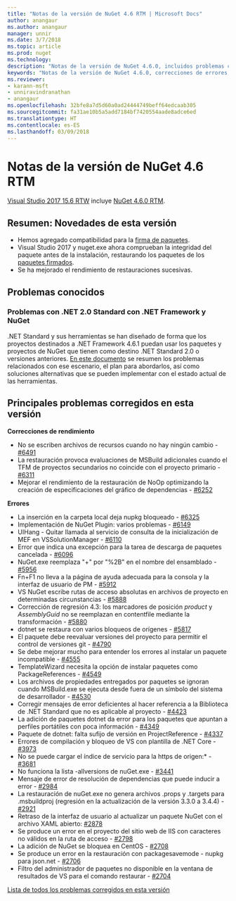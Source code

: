 ```yaml
---
title: "Notas de la versión de NuGet 4.6 RTM | Microsoft Docs"
author: anangaur
ms.author: anangaur
manager: unnir
ms.date: 3/7/2018
ms.topic: article
ms.prod: nuget
ms.technology: 
description: "Notas de la versión de NuGet 4.6.0, incluidos problemas conocidos, correcciones de errores, características agregadas y DCR."
keywords: "Notas de la versión de NuGet 4.6.0, correcciones de errores, problemas conocidos, características agregadas y DCR."
ms.reviewer:
- karann-msft
- unniravindranathan
- anangaur
ms.openlocfilehash: 32bfe8a7d5d60a0ad24444749beff64edcaab305
ms.sourcegitcommit: fa31ae10b5a5add7184bf7420554aade8adce6ed
ms.translationtype: HT
ms.contentlocale: es-ES
ms.lasthandoff: 03/09/2018
---
```

# <a name="nuget-46-rtm-release-notes"></a>Notas de la versión de NuGet 4.6 RTM

[Visual Studio 2017 15.6 RTW](https://www.visualstudio.com/news/releasenotes/vs2017-relnotes) incluye [NuGet 4.6.0 RTM](https://dist.nuget.org/win-x86-commandline/v4.6.0/nuget.exe).

## <a name="summary-whats-new-in-this-release"></a>Resumen: Novedades de esta versión
* Hemos agregado compatibilidad para la [firma de paquetes](https://docs.microsoft.com/en-us/nuget/create-packages/sign-a-package).  
* Visual Studio 2017 y nuget.exe ahora comprueban la integridad del paquete antes de la instalación, restaurando los paquetes de los [paquetes firmados](https://docs.microsoft.com/en-us/nuget/reference/signed-packages-reference).
* Se ha mejorado el rendimiento de restauraciones sucesivas.

## <a name="known-issues"></a>Problemas conocidos
### <a name="issues-with-net-standard-20-with-net-framework--nuget"></a>Problemas con .NET 2.0 Standard con .NET Framework y NuGet 

.NET Standard y sus herramientas se han diseñado de forma que los proyectos destinados a .NET Framework 4.6.1 puedan usar los paquetes y proyectos de NuGet que tienen como destino .NET Standard 2.0 o versiones anteriores. [En este documento](https://github.com/dotnet/standard/issues/481) se resumen los problemas relacionados con ese escenario, el plan para abordarlos, así como soluciones alternativas que se pueden implementar con el estado actual de las herramientas.

## <a name="top-issues-fixed-in-this-release"></a>Principales problemas corregidos en esta versión

**Correcciones de rendimiento**
* No se escriben archivos de recursos cuando no hay ningún cambio - [#6491](https://github.com/NuGet/Home/issues/6491)
* La restauración provoca evaluaciones de MSBuild adicionales cuando el TFM de proyectos secundarios no coincide con el proyecto primario - [#6311](https://github.com/NuGet/Home/issues/6311)
* Mejorar el rendimiento de la restauración de NoOp optimizando la creación de especificaciones del gráfico de dependencias - [#6252](https://github.com/NuGet/Home/issues/6252)

**Errores**
* La inserción en la carpeta local deja nupkg bloqueado - [#6325](https://github.com/NuGet/Home/issues/6325)
* Implementación de NuGet Plugin: varios problemas - [#6149](https://github.com/NuGet/Home/issues/6149)
* UIHang - Quitar llamada al servicio de consulta de la inicialización de MEF en VSSolutionManager - [#6110](https://github.com/NuGet/Home/issues/6110)
* Error que indica una excepción para la tarea de descarga de paquetes cancelada - [#6096](https://github.com/NuGet/Home/issues/6096)
* NuGet.exe reemplaza "+" por "%2B" en el nombre del ensamblado - [#5956](https://github.com/NuGet/Home/issues/5956)
* Fn+F1 no lleva a la página de ayuda adecuada para la consola y la interfaz de usuario de PM - [#5912](https://github.com/NuGet/Home/issues/5912)
* VS NuGet escribe rutas de acceso absolutas en archivos de proyecto en determinadas circunstancias - [#5888](https://github.com/NuGet/Home/issues/5888)
* Corrección de regresión 4.3: los marcadores de posición $product$ y $AssemblyGuid$ no se reemplazan en contentfile mediante la transformación - [#5880](https://github.com/NuGet/Home/issues/5880)
* dotnet se restaura con varios bloqueos de orígenes - [#5817](https://github.com/NuGet/Home/issues/5817)
* El paquete debe reevaluar versiones del proyecto para permitir el control de versiones git - [#4790](https://github.com/NuGet/Home/issues/4790)
* Se debe mejorar mucho para entender los errores al instalar un paquete incompatible - [#4555](https://github.com/NuGet/Home/issues/4555)
* TemplateWizard necesita la opción de instalar paquetes como PackageReferences - [#4549](https://github.com/NuGet/Home/issues/4549)
* Los archivos de propiedades entregados por paquetes se ignoran cuando MSBuild.exe se ejecuta desde fuera de un símbolo del sistema de desarrollador - [#4530](https://github.com/NuGet/Home/issues/4530)
* Corregir mensajes de error deficientes al hacer referencia a la Biblioteca de .NET Standard que no es aplicable al proyecto - [#4423](https://github.com/NuGet/Home/issues/4423)
* La adición de paquetes dotnet da error para los paquetes que apuntan a perfiles portátiles con poca información - [#4349](https://github.com/NuGet/Home/issues/4349)
* Paquete de dotnet: falta sufijo de versión en ProjectReference - [#4337](https://github.com/NuGet/Home/issues/4337)
* Errores de compilación y bloqueo de VS con plantilla de .NET Core - [#3973](https://github.com/NuGet/Home/issues/3973)
* No se puede cargar el índice de servicio para la https de origen:* - [#3681](https://github.com/NuGet/Home/issues/3681)
* No funciona la lista -allversions de nuGet.exe - [#3441](https://github.com/NuGet/Home/issues/3441)
* Mensaje de error de resolución de dependencias que puede inducir a error - [#2984](https://github.com/NuGet/Home/issues/2984)
* La restauración de nuGet.exe no genera archivos .props y .targets para .msbuildproj (regresión en la actualización de la versión 3.3.0 a 3.4.4) - [#2921](https://github.com/NuGet/Home/issues/2921)
* Retraso de la interfaz de usuario al actualizar un paquete NuGet con el archivo XAML abierto: [#2878](https://github.com/NuGet/Home/issues/2878)
* Se produce un error en el proyecto del sitio web de IIS con caracteres no válidos en la ruta de acceso - [#2798](https://github.com/NuGet/Home/issues/2798)
* La adición de NuGet se bloquea en CentOS - [#2708](https://github.com/NuGet/Home/issues/2708)
* Se produce un error en la restauración con packagesavemode - nupkg para json.net - [#2706](https://github.com/NuGet/Home/issues/2706)
* Filtro del administrador de paquetes no disponible en la ventana de resultados de VS para el comando restaurar - [#2704](https://github.com/NuGet/Home/issues/2704)


[Lista de todos los problemas corregidos en esta versión](https://github.com/NuGet/Home/issues?q=is%3Aissue+is%3Aclosed+milestone%3A%224.6")
